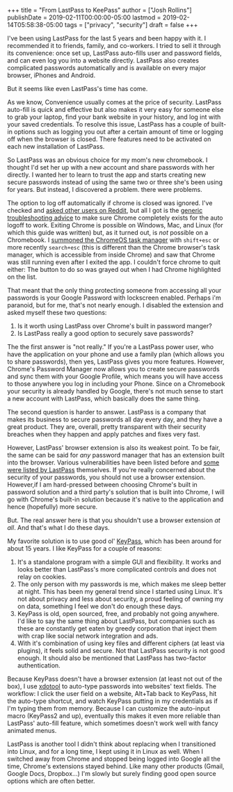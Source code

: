 +++
title = "From LastPass to KeePass"
author = ["Josh Rollins"]
publishDate = 2019-02-11T00:00:00-05:00
lastmod = 2019-02-14T05:58:38-05:00
tags = ["privacy", "security"]
draft = false
+++

I've been using LastPass for the last 5 years and been happy with it. I recommended it to friends, family, and co-workers. I tried to sell it through its convenience: once set up, LastPass auto-fills user and password fields, and can even log you into a website directly. LastPass also creates complicated passwords automatically and is available on every major browser, iPhones and Android.

But it seems like even LastPass's time has come.

<!--more-->

As we know, Convenience usually comes at the price of security. LastPass auto-fill is quick and effective but also makes it very easy for someone else to grab your laptop, find your bank website in your history, and log int with your saved credentials.  To resolve this issue, LastPass has a couple of built-in options such as logging you out after a certain amount of time or logging off when the browser is closed. There features need to be activated on each new installation of LastPass.

So LastPass was an obvious choice for my mom's new chromebook. I thought I'd set her up with a new account and share passwords with her directly. I wanted her to learn to trust the app and starts creating new secure passwords instead of using the same two or three she's been using for years. But instead, I discovered a problem.  there were problems.

The option to log off automatically if chrome is closed was ignored. I've checked and [asked other users on Reddit](https://www.reddit.com/r/Lastpass/comments/aozro2/lastpass%5Fauto%5Flogout%5Fdoesnt%5Fwork%5Fout%5Fon/), but all I got is the [generic troubleshooting advice](https://lastpass.com/support.php?cmd=showfaq&id=3846) to make sure Chrome completely exists for the auto logoff to work. Exiting Chrome is possible on Windows, Mac, and Linux (for which this guide was written) but, as it turned out, is _not_ possible on a Chromebook. I [summoned the ChromeOS task manager](https://support.google.com/chromebook/answer/6309225?hl=en) with `shift+esc` or more recently `search+esc` (this is different than the Chrome browser's task manager, which is accessible from inside Chrome) and saw that Chrome was still running even after I exited the app. I couldn't force chrome to quit either: The button to do so was grayed out when I had Chrome highlighted on the list.

That meant that the only thing protecting someone from accessing all your passwords is your Google Password with lockscreen enabled. Perhaps i'm paranoid, but for me, that's not nearly enough. I disabled the extension and asked myself these two questions:

1.  Is it worth using LastPass over Chrome's built in password manger?
2.  Is LastPass really a good option to securely save passwords?

The the first answer is "not really." If you're a LastPass power user, who have the application on your phone and use a family plan (which allows you to share passwords), then yes, LastPass gives you more features. However, Chrome's Password Manager now allows you to create secure passwords and sync them with your Google Profile, which means you will have access to those anywhere you log in including your Phone. Since on a Chromebook your security is already handled by Google, there's not much sense to start a new account with LastPass, which basically does the same thing.

The second question is harder to answer. LastPass is a company that makes its business to secure passwords all day every day, and they have a great product. They are, overall, pretty transparent with their security breaches when they happen and apply patches and fixes very fast.

However, LastPass' browser extension is also its weakest point. To be fair, the same can be said for _any_ password manager that has an extension built into the browser. Various vulnerabilities have been listed before and [some were listed by LastPass](https://lastpass.com/support.php?cmd=showfaq&id=11012) themselves. If you're really concerned about the security of your passwords, you should not use a browser extension. However,if I am hard-pressed between choosing Chrome's built in password solution and a third party's solution that is built into Chrome, I will go with Chrome's built-in solution because it's native to the application and hence (hopefully) more secure.

But. The real answer here is that you shouldn't use a browser extension _at all_. And that's what I do these days.

My favorite solution is to use good ol' [KeyPass](https://en.wikipedia.org/wiki/KeePass), which has been around for about 15 years. I like KeyPass for a couple of reasons:

1.  It's a standalone program with  a simple GUI and flexibility. It works and looks better than LastPass's more complicated controls and does not relay on cookies.
2.  The only person with my passwords is me, which makes me sleep better at night. This has been my general trend since I started using Linux. It's not about privacy and less about security, a proud feeling of owning my on data, something I feel we don't do enough these days.
3.  KeyPass is old, open sourced, free, and probably not going anywhere. I'd like to say the same thing about LastPass, but companies such as these are constantly get eaten by greedy corporation that inject them with crap like social network integration and ads.
4.  With it's combination of using key files and different ciphers (at least via plugins), it feels solid and secure. Not that LastPass security is not good enough. It should also be mentioned that LastPass has two-factor authentication.

Because KeyPass doesn't have a browser extension (at least not out of the box), I use [xdotool](https://www.semicomplete.com/projects/xdotool/) to auto-type passwords into websites' text fields. The workflow: I click the user field on a website, Alt+Tab back to KeyPass, hit the auto-type shortcut, and watch KeyPass putting in my credentials as if I'm typing them from memory. Because I can customize the auto-input macro (KeyPass2 and up), eventually this makes it even more reliable than LastPass' auto-fill feature, which sometimes doesn't work well with fancy animated menus.

LastPass is another tool I didn't think about replacing when I transitioned into Linux, and for a long time, I kept using it in Linux as well. When I switched away from Chrome and stopped being logged into Google all the time, Chrome's extensions stayed behind. Like many other products (Gmail, Google Docs, Dropbox...) I'm slowly but surely finding good open source options which are often better.